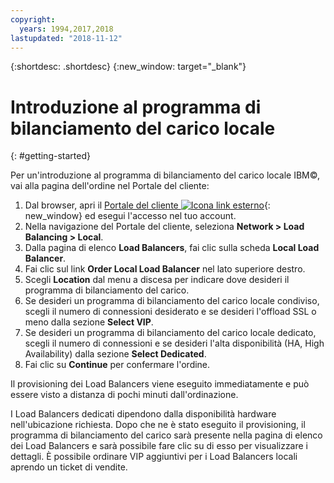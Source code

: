 ```yaml
---
copyright:
  years: 1994,2017,2018
lastupdated: "2018-11-12"
---
```


{:shortdesc: .shortdesc}
{:new_window: target="_blank"}

# Introduzione al programma di bilanciamento del carico locale
{: #getting-started}

Per un'introduzione al programma di bilanciamento del carico locale IBM©, vai alla pagina dell'ordine nel Portale del cliente:

1. Dal browser, apri il [Portale del cliente ![Icona link esterno](../../icons/launch-glyph.svg "Icona link esterno")](https://control.softlayer.com/){: new_window} ed esegui l'accesso nel tuo account.
2. Nella navigazione del Portale del cliente, seleziona **Network > Load Balancing > Local**.
3. Dalla pagina di elenco **Load Balancers**, fai clic sulla scheda **Local Load Balancer**.
4. Fai clic sul link **Order Local Load Balancer** nel lato superiore destro.
5. Scegli **Location** dal menu a discesa per indicare dove desideri il programma di bilanciamento del carico.
6. Se desideri un programma di bilanciamento del carico locale condiviso, scegli il numero di connessioni desiderato e se desideri l'offload SSL o meno dalla sezione **Select VIP**.
7. Se desideri un programma di bilanciamento del carico locale dedicato, scegli il numero di connessioni e se desideri l'alta disponibilità (HA, High Availability) dalla sezione **Select Dedicated**.
8. Fai clic su **Continue** per confermare l'ordine.

Il provisioning dei Load Balancers viene eseguito immediatamente e può essere visto a distanza di pochi minuti dall'ordinazione.

I Load Balancers dedicati dipendono dalla disponibilità hardware nell'ubicazione richiesta. Dopo che ne è stato eseguito il provisioning, il programma di bilanciamento del carico sarà presente nella pagina di elenco dei Load Balancers e sarà possibile fare clic su di esso per visualizzare i dettagli. È possibile ordinare VIP aggiuntivi per i Load Balancers locali aprendo un ticket di vendite.
